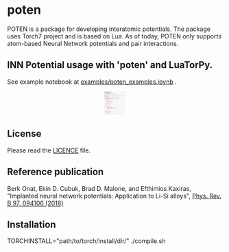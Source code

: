 # poten

POTEN is a package for developing interatomic potentials. The package uses Torch7 project and is based on Lua. As of today, POTEN only supports atom-based Neural Network potentials and pair interactions.

## INN Potential usage with 'poten' and LuaTorPy.

See example notebook at [examples/poten_examples.ipynb](https://github.com/berkonat/poten/tree/master/examples/poten_examples.ipynb) .

<p align="center">
  <img src="https://github.com/berkonat/poten/blob/master/luatorpy-INN.png?raw=true" width="50" title="INN-LuaTorPy">
</p>

## License

Please read the [LICENCE](LICENSE) file.

## Reference publication

Berk Onat, Ekin D. Cubuk, Brad D. Malone, and Efthimios Kaxiras, "Implanted neural network potentials: Application to Li-Si alloys", [Phys. Rev. B 97, 094106 (2018)](https://journals.aps.org/prb/abstract/10.1103/PhysRevB.97.094106)

## Installation

TORCHINSTALL="path/to/torch/install/dir/" ./compile.sh
